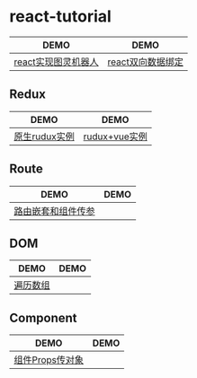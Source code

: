 # react-tutorial

|DEMO|DEMO|
|-|-|
|[react实现图灵机器人](https://wscats.github.io/react-tutorial/demo1/index.html)|[react双向数据绑定](https://wscats.github.io/react-tutorial/双向数据绑定/demo.html)|


## Redux
|DEMO|DEMO|
|-|-|
|[原生rudux实例](https://wscats.github.io/react-tutorial/redux/demo1/index.html)|[rudux+vue实例](https://wscats.github.io/react-tutorial/redux/demo2/index.html)|

## Route
|DEMO|DEMO|
|-|-|
|[路由嵌套和组件传参](https://wscats.github.io/react-tutorial/react+webpack+react-router/build/index.html)||

## DOM
|DEMO|DEMO|
|-|-|
|[遍历数组](https://wscats.github.io/react-tutorial/遍历/遍历.html)||

## Component
|DEMO|DEMO|
|-|-|
|[组件Props传对象](https://wscats.github.io/react-tutorial/组件/props传对象.html)||
